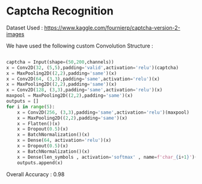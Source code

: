 # Captcha Recognition

Dataset Used : https://www.kaggle.com/fournierp/captcha-version-2-images

We have used the following custom Convolution Structure :

```python

captcha = Input(shape=(50,200,channels))
x = Conv2D(32, (5,5),padding='valid',activation='relu')(captcha)
x = MaxPooling2D((2,2),padding='same')(x)
x = Conv2D(64, (3,3),padding='same',activation='relu')(x)
x = MaxPooling2D((2,2),padding='same')(x)
x = Conv2D(128, (3,3),padding='same',activation='relu')(x)
maxpool = MaxPooling2D((2,2),padding='same')(x)
outputs = []
for i in range(5):
    x = Conv2D(256, (3,3),padding='same',activation='relu')(maxpool)
    x = MaxPooling2D((2,2),padding='same')(x)
    x = Flatten()(x)
    x = Dropout(0.5)(x)
    x = BatchNormalization()(x)
    x = Dense(64, activation='relu')(x)
    x = Dropout(0.5)(x)
    x = BatchNormalization()(x)
    x = Dense(len_symbols , activation='softmax' , name=f'char_{i+1}')(x)
    outputs.append(x)

```

Overall Accuracy : 0.98
